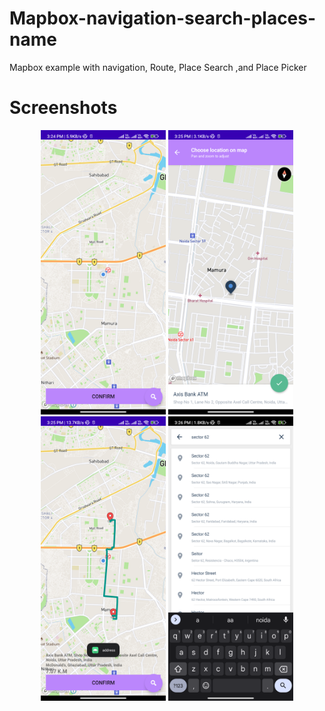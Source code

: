 # Mapbox-navigation-search-places-name
Mapbox example with navigation, Route, Place Search ,and Place Picker

# Screenshots

<p align="center">
  <img src="Screenshot1.png" width="200" height="455">
  
  <img src="Screenshot2.png" width="200" height="455">
  
  <img src="Screenshot3.png" width="200" height="455">
  
  <img src="Screenshot4.png" width="200" height="455">
</p>




